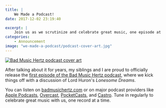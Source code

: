 ```yaml
---
title: |
    We Made a Podcast!
date: 2017-12-02 23:19:40

excerpt: |
    Join us as we scrutinize and celebrate great music, one episode at a time.
categories:
    - Announcement
image: "we-made-a-podcast/podcast-cover-art.jpg"
---
```


<div class="inline shadow">
<a href="https://podcasts.apple.com/us/podcast/bad-music-hertz/id1319023897">
<picture>
  <source type="image/webp" srcset="{{ site.dropbox }}/we-made-a-podcast/podcast-art.webp">
  <img type="image/jpeg" title="Bad Music Hertz podcast cover art" alt="Bad Music Hertz podcast cover art" src="{{ site.dropbox }}/we-made-a-podcast/podcast-art.jpg">
</picture>
</a>
</div>

After talking about it for years, my siblings and I are proud to officially release the [first episode of the Bad Music Hertz podcast](https://badmusichertz.com/post/lonesome-dreams), where we kick things off with a discussion of Lord Huron's *Lonesome Dreams*.

You can listen on [badmusichertz.com](https://badmusichertz.com/post/lonesome-dreams) or on major podcast providers like [Apple Podcasts](https://itunes.apple.com/us/podcast/bad-music-hertz/id1319023897?mt=2), [Overcast](https://overcast.fm/itunes1319023897/bad-music-hertz), [PocketCasts](http://pca.st/CW0I), and [Castro](https://castro.fm/podcast/646cabb9-ef9d-4d37-bef1-b5006a17c44a). Tune in regularly to celebrate great music with us, one record at a time.